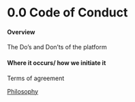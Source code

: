 # 0.0 Code of Conduct

#### Overview

The Do’s and Don’ts of the platform

#### Where it occurs/ how we initiate it

Terms of agreement

[Philosophy](../../white-paper/1.9-community-governance-structure/0.9-code-of-conduct.md)

